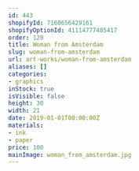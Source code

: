 ```yaml
---
id: 443
shopifyId: 7160656429161
shopifyOptionId: 41114777485417
order: 120
title: Woman from Amsterdam
slug: woman-from-amsterdam
url: art-works/woman-from-amsterdam
aliases: []
categories:
- graphics
inStock: true
isVisible: false
height: 30
width: 21
date: 2019-01-01T00:00:00Z
materials:
- ink
- paper
price: 100
mainImage: woman_from_amsterdam.jpg
---
```


